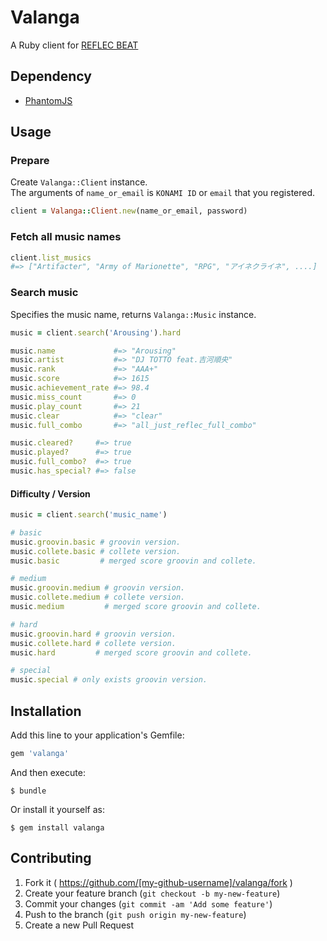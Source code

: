 # Valanga

A Ruby client for [REFLEC BEAT](http://p.eagate.573.jp/game/reflec/groovin/p/index.html)

## Dependency

* [PhantomJS](http://phantomjs.org/)

## Usage
### Prepare
Create `Valanga::Client` instance.  
The arguments of `name_or_email` is `KONAMI ID` or `email` that you registered.  

```ruby
client = Valanga::Client.new(name_or_email, password)
```

### Fetch all music names

```ruby
client.list_musics
#=> ["Artifacter", "Army of Marionette", "RPG", "アイネクライネ", ....]
```

### Search music
Specifies the music name, returns `Valanga::Music` instance.

```ruby
music = client.search('Arousing').hard

music.name             #=> "Arousing"
music.artist           #=> "DJ TOTTO feat.吉河順央"
music.rank             #=> "AAA+"
music.score            #=> 1615
music.achievement_rate #=> 98.4
music.miss_count       #=> 0
music.play_count       #=> 21
music.clear            #=> "clear"
music.full_combo       #=> "all_just_reflec_full_combo"

music.cleared?     #=> true
music.played?      #=> true
music.full_combo?  #=> true
music.has_special? #=> false
```

#### Difficulty / Version

```ruby
music = client.search('music_name')

# basic
music.groovin.basic # groovin version.
music.collete.basic # collete version.
music.basic         # merged score groovin and collete.

# medium
music.groovin.medium # groovin version.
music.collete.medium # collete version.
music.medium         # merged score groovin and collete.

# hard
music.groovin.hard # groovin version.
music.collete.hard # collete version.
music.hard         # merged score groovin and collete.

# special
music.special # only exists groovin version.
```

## Installation

Add this line to your application's Gemfile:

```ruby
gem 'valanga'
```

And then execute:

    $ bundle

Or install it yourself as:

    $ gem install valanga

## Contributing

1. Fork it ( https://github.com/[my-github-username]/valanga/fork )
2. Create your feature branch (`git checkout -b my-new-feature`)
3. Commit your changes (`git commit -am 'Add some feature'`)
4. Push to the branch (`git push origin my-new-feature`)
5. Create a new Pull Request
